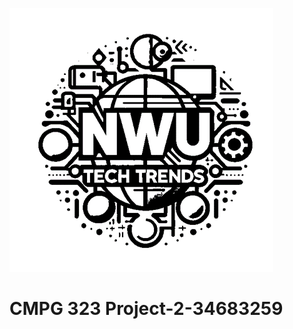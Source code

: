 ![image](https://github.com/Champagne27/CMPG-323-Project-2-34683259/blob/main/image.png)
# CMPG 323 Project-2-34683259
